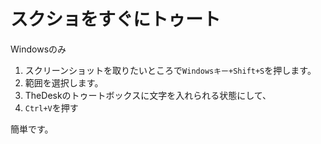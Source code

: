 # スクショをすぐにトゥート
Windowsのみ  
1. スクリーンショットを取りたいところで`Windowsキー+Shift+S`を押します。
1. 範囲を選択します。
1. TheDeskのトゥートボックスに文字を入れられる状態にして、
1. `Ctrl+V`を押す  

簡単です。
